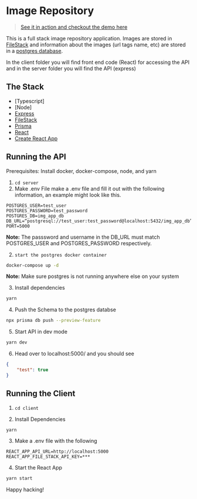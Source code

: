 # Image Repository

> [See it in action and checkout the demo here](https://www.loom.com/share/6e3f717fe29c49a884e282fbe26e0068)

This is a full stack image repository application. Images are stored in [FileStack](https://www.filestack.com/) and information about the images (url tags name, etc) are stored in a [postgres database](https://www.postgresql.org/). 

In the client folder you will find front end code (React) for accessing the API and in the server folder you will find the API (express)

## The Stack
- [Typescript]
- [Node]
- [Express](https://expressjs.com/)
- [FileStack](https://www.filestack.com/)
- [Prisma](https://www.prisma.io/)
- [React](https://reactjs.org/)
- [Create React App](https://create-react-app.dev/)

## Running the API

Prerequisites: Install docker, docker-compose, node, and yarn


1. `cd server`
2. Make .env File
make a .env file and fill it out with the following information, an example might look like this.
```env
POSTGRES_USER=test_user
POSTGRES_PASSWORD=test_password
POSTGRES_DB=img_app_db
DB_URL=“postgresql://test_user:test_password@localhost:5432/img_app_db”
PORT=5000
```

**Note:** The passsword and username in the DB_URL must match POSTGRES_USER and POSTGRES_PASSWORD respectively.

2. `start the postgres docker container`

```bash
docker-compose up -d
```
**Note:** Make sure postgres is not running anywhere else on your system

3. Install dependencies
```bash
yarn
```
4. Push the Schema to the postgres databse
```bash
npx prisma db push --preview-feature
```
5. Start API in dev mode
```bash
yarn dev
```

6. Head over to localhost:5000/ and you should see
```json
{
    "test": true
}
```

## Running the Client
1. `cd client`

2. Install Dependencies
```bash
yarn
```

3. Make a .env file with the following
```
REACT_APP_API_URL=http://localhost:5000
REACT_APP_FILE_STACK_API_KEY=***
```

4. Start the React App
```bash
yarn start
```

Happy hacking!